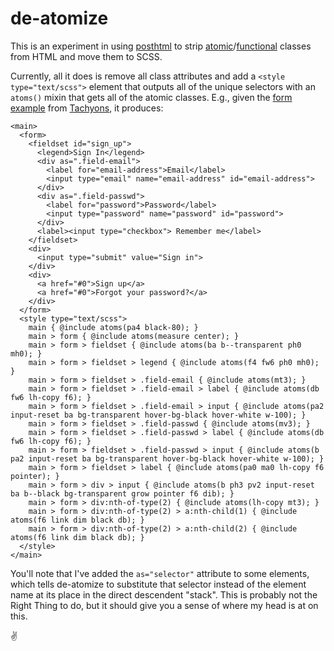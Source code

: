 # de-atomize

This is an experiment in using [posthtml] to strip [atomic]/[functional]
classes from HTML and move them to SCSS.

Currently, all it does is remove all class attributes and add a
`<style type="text/scss">` element that outputs all of the unique selectors
with an `atoms()` mixin that gets all of the atomic classes. E.g., given the
[form example] from [Tachyons], it produces:

```
<main>
  <form>
    <fieldset id="sign_up">
      <legend>Sign In</legend>
      <div as=".field-email">
        <label for="email-address">Email</label>
        <input type="email" name="email-address" id="email-address">
      </div>
      <div as=".field-passwd">
        <label for="password">Password</label>
        <input type="password" name="password" id="password">
      </div>
      <label><input type="checkbox"> Remember me</label>
    </fieldset>
    <div>
      <input type="submit" value="Sign in">
    </div>
    <div>
      <a href="#0">Sign up</a>
      <a href="#0">Forgot your password?</a>
    </div>
  </form>
  <style type="text/scss">
    main { @include atoms(pa4 black-80); }
    main > form { @include atoms(measure center); }
    main > form > fieldset { @include atoms(ba b--transparent ph0 mh0); }
    main > form > fieldset > legend { @include atoms(f4 fw6 ph0 mh0); }
    main > form > fieldset > .field-email { @include atoms(mt3); }
    main > form > fieldset > .field-email > label { @include atoms(db fw6 lh-copy f6); }
    main > form > fieldset > .field-email > input { @include atoms(pa2 input-reset ba bg-transparent hover-bg-black hover-white w-100); }
    main > form > fieldset > .field-passwd { @include atoms(mv3); }
    main > form > fieldset > .field-passwd > label { @include atoms(db fw6 lh-copy f6); }
    main > form > fieldset > .field-passwd > input { @include atoms(b pa2 input-reset ba bg-transparent hover-bg-black hover-white w-100); }
    main > form > fieldset > label { @include atoms(pa0 ma0 lh-copy f6 pointer); }
    main > form > div > input { @include atoms(b ph3 pv2 input-reset ba b--black bg-transparent grow pointer f6 dib); }
    main > form > div:nth-of-type(2) { @include atoms(lh-copy mt3); }
    main > form > div:nth-of-type(2) > a:nth-child(1) { @include atoms(f6 link dim black db); }
    main > form > div:nth-of-type(2) > a:nth-child(2) { @include atoms(f6 link dim black db); }
  </style>
</main>
```

You'll note that I've added the `as="selector"` attribute to some elements,
which tells de-atomize to substitute that selector instead of the element name
at its place in the direct descendent "stack". This is probably not the Right
Thing to do, but it should give you a sense of where my head is at on this.

:v:

[Tachyons]: http://tachyons.io/
[atomic]: https://acss.io/
[form example]: http://tachyons.io/components/forms/sign-up/index.html
[functional]: https://marcelosomers.com/writing/rationalizing-functional-css/
[posthtml]: https://github.com/posthtml/posthtml
